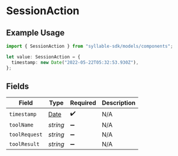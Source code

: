 # SessionAction

## Example Usage

```typescript
import { SessionAction } from "syllable-sdk/models/components";

let value: SessionAction = {
  timestamp: new Date("2022-05-22T05:32:53.930Z"),
};
```

## Fields

| Field                                                                                         | Type                                                                                          | Required                                                                                      | Description                                                                                   |
| --------------------------------------------------------------------------------------------- | --------------------------------------------------------------------------------------------- | --------------------------------------------------------------------------------------------- | --------------------------------------------------------------------------------------------- |
| `timestamp`                                                                                   | [Date](https://developer.mozilla.org/en-US/docs/Web/JavaScript/Reference/Global_Objects/Date) | :heavy_check_mark:                                                                            | N/A                                                                                           |
| `toolName`                                                                                    | *string*                                                                                      | :heavy_minus_sign:                                                                            | N/A                                                                                           |
| `toolRequest`                                                                                 | *string*                                                                                      | :heavy_minus_sign:                                                                            | N/A                                                                                           |
| `toolResult`                                                                                  | *string*                                                                                      | :heavy_minus_sign:                                                                            | N/A                                                                                           |